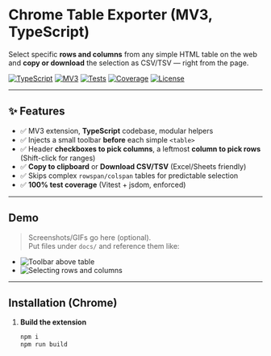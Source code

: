 # Chrome Table Exporter (MV3, TypeScript)

Select specific **rows and columns** from any simple HTML table on the web and **copy or download** the selection as CSV/TSV — right from the page.

[![TypeScript](https://img.shields.io/badge/TypeScript-5.x-3178c6?logo=typescript&logoColor=white)](#)
[![MV3](https://img.shields.io/badge/Chrome-MV3-orange.svg)](https://developer.chrome.com/docs/extensions/mv3/intro/)
[![Tests](https://img.shields.io/badge/Tests-Vitest%20%2B%20jsdom-7289da.svg)](#tests)
[![Coverage](https://img.shields.io/badge/Coverage-100%25-brightgreen.svg)](#tests)
[![License](https://img.shields.io/badge/License-MIT-black.svg)](#license)

---

## ✨ Features

- ✅ MV3 extension, **TypeScript** codebase, modular helpers
- ✅ Injects a small toolbar **before** each simple `<table>`
- ✅ Header **checkboxes to pick columns**, a leftmost **column to pick rows** (Shift-click for ranges)
- ✅ **Copy to clipboard** or **Download CSV/TSV** (Excel/Sheets friendly)
- ✅ Skips complex `rowspan/colspan` tables for predictable selection
- ✅ **100% test coverage** (Vitest + jsdom, enforced)

---

## Demo

> Screenshots/GIFs go here (optional).  
> Put files under `docs/` and reference them like:

- ![Toolbar above table](docs/toolbar.png)
- ![Selecting rows and columns](docs/select-rows-cols.gif)

---

## Installation (Chrome)

1. **Build the extension**
   ```bash
   npm i
   npm run build
